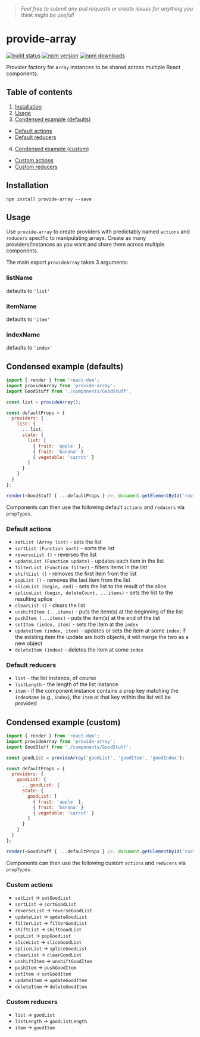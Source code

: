 > *Feel free to submit any pull requests or create issues for anything you think might be useful!*

# provide-array

[![build status](https://img.shields.io/travis/loggur/provide-array/master.svg?style=flat-square)](https://travis-ci.org/loggur/provide-array) [![npm version](https://img.shields.io/npm/v/provide-array.svg?style=flat-square)](https://www.npmjs.com/package/provide-array)
[![npm downloads](https://img.shields.io/npm/dm/provide-array.svg?style=flat-square)](https://www.npmjs.com/package/provide-array)

Provider factory for `Array` instances to be shared across multiple React components.


## Table of contents

1.  [Installation](#installation)
2.  [Usage](#usage)
3.  [Condensed example (defaults)](#condensed-example-defaults)
  - [Default actions](#default-actions)
  - [Default reducers](#default-reducers)
4.  [Condensed example (custom)](#condensed-example-custom)
  - [Custom actions](#custom-actions)
  - [Custom reducers](#custom-reducers)


## Installation

```
npm install provide-array --save
```


## Usage

Use `provide-array` to create providers with predictably named `actions` and `reducers` specific to manipulating arrays.  Create as many providers/instances as you want and share them across multiple components.

The main export `provideArray` takes 3 arguments:

### listName

defaults to `'list'`

### itemName

defaults to `'item'`

### indexName

defaults to `'index'`


## Condensed example (defaults)

```js
import { render } from 'react-dom';
import provideArray from 'provide-array';
import GoodStuff from './components/GoodStuff';

const list = provideArray();

const defaultProps = {
  providers: {
    list: {
      ...list,
      state: {
        list: [
          { fruit: 'apple' },
          { fruit: 'banana' }
          { vegetable: 'carrot' }
        ]
      }
    }
  }
};

render(<GoodStuff { ...defaultProps } />, document.getElementById('root'));
```

Components can then use the following default `actions` and `reducers` via `propTypes`.

### Default actions

- `setList (Array list)` - sets the list
- `sortList (Function sort)` - sorts the list
- `reverseList ()` - reverses the list
- `updateList (Function update)` - updates each item in the list
- `filterList (Function filter)` - filters items in the list
- `shiftList ()` - removes the first item from the list
- `popList ()` - removes the last item from the list
- `sliceList (begin, end)` - sets the list to the result of the slice
- `spliceList (begin, deleteCount, ...items)` - sets the list to the resulting splice
- `clearList ()` - clears the list
- `unshiftItem (...items)` - puts the item(s) at the beginning of the list
- `pushItem (...items)` - puts the item(s) at the end of the list
- `setItem (index, item)` - sets the item at the `index`
- `updateItem (index, item)` - updates or sets the item at some `index`; if the existing item the update are both objects, it will merge the two as a new object
- `deleteItem (index)` - deletes the item at some `index`

### Default reducers

- `list` - the list instance, of course
- `listLength` - the length of the list instance
- `item` - if the component instance contains a prop key matching the `indexName` (e.g., `index`), the `item` at that key within the list will be provided


## Condensed example (custom)

```js
import { render } from 'react-dom';
import provideArray from 'provide-array';
import GoodStuff from './components/GoodStuff';

const goodList = provideArray('goodList', 'goodItem', 'goodIndex');

const defaultProps = {
  providers: {
    goodList: {
      ...goodList: {
      state: {
        goodList: [
          { fruit: 'apple' },
          { fruit: 'banana' }
          { vegetable: 'carrot' }
        ]
      }
    }
  }
};

render(<GoodStuff { ...defaultProps } />, document.getElementById('root'));
```

Components can then use the following custom `actions` and `reducers` via `propTypes`.

### Custom actions

- `setList` -> `setGoodList`
- `sortList` -> `sortGoodList`
- `reverseList` -> `reverseGoodList`
- `updateList` -> `updateGoodList`
- `filterList` -> `filterGoodList`
- `shiftList` -> `shiftGoodList`
- `popList` -> `popGoodList`
- `sliceList` -> `sliceGoodList`
- `spliceList` -> `spliceGoodList`
- `clearList` -> `clearGoodList`
- `unshiftItem` -> `unshiftGoodItem`
- `pushItem` -> `pushGoodItem`
- `setItem` -> `setGoodItem`
- `updateItem` -> `updateGoodItem`
- `deleteItem` -> `deleteGoodItem`

### Custom reducers

- `list` -> `goodList`
- `listLength` -> `goodListLength`
- `item` -> `goodItem`
